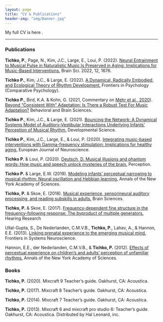 ```yaml
---
layout: page
title: "CV & Publications"
header-img: "img/Banner.jpg"
---
```


My full CV is here <a href="/CV/PT_CV_2021.pdf" target="_blank"><i class="fa fa-file-text fa-md"></i></a>.

___

### Publications

**Tichko, P.**, Page, N., Kim, J.C., Large, E., Loui, P. (2022). [Neural Entrainment to Musical Pulse in Naturalistic Music Is Preserved in Aging: Implications for Music-Based Interventions.](https://www.mdpi.com/2076-3425/12/12/1676) Brain Sci. 2022, 12, 1676.

**Tichko P.**, Kim, J.C., & Large, E. (2022). [A Dynamical, Radically Embodied, and Ecological Theory of Rhythm Development.](https://www.frontiersin.org/articles/10.3389/fpsyg.2022.653696/full) Frontiers in Psychology (Comparative Psychology).

**Tichko P.**, Bird, K.A. & Kohn, G. (2021, Commentary on [Mehr et al., 2020](https://www.cambridge.org/core/journals/behavioral-and-brain-sciences/article/origins-of-music-in-credible-signaling/82D36C04DA04D96AD9A77EEAF4BBFB34)). [Beyond “Consistent With” Adaptation: Is There a Robust Test For Music Adaptation?](https://www.cambridge.org/core/journals/behavioral-and-brain-sciences/article/beyond-consistent-with-adaptation-is-there-a-robust-test-for-music-adaptation/744A88E0A16328BA302FD0D2349C140E) Behavioral and Brain Sciences.

**Tichko P.**, Kim, J.C., & Large, E. (2021). [Bouncing the Network: A Dynamical Systems Model of Auditory-Vestibular Interactions Underlying Infants' Perception of Musical Rhythm.](https://onlinelibrary.wiley.com/doi/10.1111/desc.13103) Developmental Science. 

**Tichko P.**, Kim, J.C., Large, E., & Loui, P. (2020). [Integrating music-based interventions with Gamma-frequency stimulation: Implications for healthy aging.](https://onlinelibrary.wiley.com/doi/abs/10.1111/ejn.15059?af=R) European Journal of Neuroscience.

**Tichko P.** & Loui, P. (2020). [Deutsch, D. Musical illusions and phantom words: How music and speech unlock mysteries of the brain.](https://doi.org/10.1177/0301006620924926) Perception.

**Tichko P.** & Large, E.W. (2019). [Modeling infants’ perceptual narrowing to musical rhythm: Neural oscillation and Hebbian learning.](https://doi.org/10.1111/nyas.14050) Annals of the New York Academy of Sciences.

**Tichko, P.** & Skoe, E. (2018). [Musical experience, sensorineural auditory processing, and reading subskills in adults.](https://doi.org/10.3390/brainsci8050077) Brain Sciences.

**Tichko, P.** & Skoe, E. (2017). [Frequency-dependent fine structure in the frequency-following response: The byproduct of multiple generators.](https://doi.org/10.1016/j.heares.2017.01.014) Hearing Research

Ullal-Gupta, S., De Nederlanden, C.M.V.B., **Tichko, P.**, Lahav, A., & Hannon, E.E. (2013). [Linking prenatal experience to the emerging musical mind.](https://doi.org/10.3389/fnsys.2013.00048) Frontiers in Systems Neuroscience.  
 
Hannon, E.E., der Nederlanden, C.M.V.B., & **Tichko, P.** (2012). [Effects of perceptual experience on children’s and adults’ perception of unfamiliar rhythms.](https://doi.org/10.1111/j.1749-6632.2012.06466.x) Annals of the New York Academy of Sciences. 

### Books

__Tichko, P.__ (2020). Mixcraft 9 Teacher’s guide. Oakhurst, CA: Acoustica.

__Tichko, P.__ (2017). Mixcraft 8 Teacher’s guide. Oakhurst, CA: Acoustica.

__Tichko, P.__ (2014). Mixcraft 7 Teacher’s guide. Oakhurst, CA: Acoustica.

__Tichko, P.__ (2013). Mixcraft 6 and mixcraft pro studio 6: Teacher’s guide. Oakhurst, CA: Acoustica. Distributed by Hal Leonard, inc.


